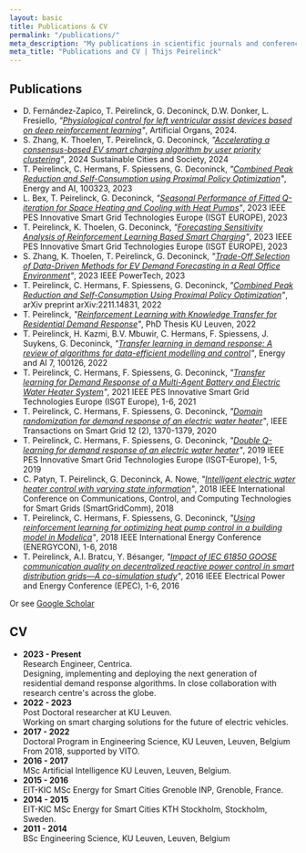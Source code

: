 ```yaml
---
layout: basic
title: Publications & CV
permalink: "/publications/"
meta_description: "My publications in scientific journals and conferences."
meta_title: "Publications and CV | Thijs Peirelinck"
---
```


## Publications

* D. Fernández‐Zapico, T. Peirelinck, G. Deconinck, D.W. Donker, L. Fresiello, *"<a href="https://onlinelibrary.wiley.com/doi/abs/10.1111/aor.14845" target="\_blank">Physiological control for left ventricular assist devices based on deep reinforcement learning</a>"*, Artificial Organs, 2024.
* S. Zhang, K. Thoelen, T. Peirelinck, G. Deconinck, *"<a href="https://www.sciencedirect.com/science/article/abs/pii/S2210670724002208" target="\_blank">Accelerating a consensus-based EV smart charging algorithm by user priority clustering</a>"*, 2024 Sustainable Cities and Society, 2024
* T. Peirelinck, C. Hermans, F. Spiessens, G. Deconinck, *"<a href="https://www.sciencedirect.com/science/article/pii/S2666546823000952?utm_campaign=STMJ_AUTH_SERV_PUBLISHED&utm_medium=email&utm_acid=45079238&SIS_ID=&dgcid=STMJ_AUTH_SERV_PUBLISHED&CMX_ID=&utm_in=DM431241&utm_source=AC_" target="\_blank">Combined Peak Reduction and Self-Consumption using Proximal Policy Optimization</a>"*, Energy and AI, 100323, 2023
* L. Bex, T. Peirelinck, G. Deconinck, *"<a href="https://ieeexplore.ieee.org/abstract/document/10407485" target="\_blank">Seasonal Performance of Fitted Q-iteration for Space Heating and Cooling with Heat Pumps</a>"*, 2023 IEEE PES Innovative Smart Grid Technologies Europe (ISGT EUROPE), 2023
* T. Peirelinck, K. Thoelen, G. Deconinck, *"<a href="https://ieeexplore.ieee.org/abstract/document/10407161" target="\_blank">Forecasting Sensitivity Analysis of Reinforcement Learning Based Smart Charging</a>"*, 2023 IEEE PES Innovative Smart Grid Technologies Europe (ISGT EUROPE), 2023
* S. Zhang, K. Thoelen, T. Peirelinck, G. Deconinck, *"<a href="https://ieeexplore.ieee.org/abstract/document/10202958" target="\_blank">Trade-Off Selection of Data-Driven Methods for EV Demand Forecasting in a Real Office Environment</a>"*, 2023 IEEE PowerTech, 2023
* T. Peirelinck, C. Hermans, F. Spiessens, G. Deconinck, *"<a href="https://arxiv.org/abs/2211.14831" target="\_blank">Combined Peak Reduction and Self-Consumption Using Proximal Policy Optimization</a>"*, arXiv preprint arXiv:2211.14831, 2022
* T. Peirelinck, *"<a href="https://lirias.kuleuven.be/3700338?limo=0" target="\_blank">Reinforcement Learning with Knowledge Transfer for Residential Demand Response</a>"*, PhD Thesis KU Leuven, 2022
* T. Peirelinck, H. Kazmi, B.V. Mbuwir, C. Hermans, F. Spiessens, J. Suykens, G. Deconinck, *"<a href="https://www.sciencedirect.com/science/article/pii/S2666546821000732" target="\_blank">Transfer learning in demand response: A review of algorithms for data-efficient modelling and control</a>"*, Energy and AI 7, 100126, 2022
* T. Peirelinck, C. Hermans, F. Spiessens, G. Deconinck, *"<a href="https://ieeexplore.ieee.org/abstract/document/9640081" target="\_blank">Transfer learning for Demand Response of a Multi-Agent Battery and Electric Water Heater System</a>"*, 2021 IEEE PES Innovative Smart Grid Technologies Europe (ISGT Europe), 1-6, 2021
* T. Peirelinck, C. Hermans, F. Spiessens, G. Deconinck, *"<a href="https://ieeexplore.ieee.org/abstract/document/9201065" target="\_blank">Domain randomization for demand response of an electric water heater</a>"*, IEEE Transactions on Smart Grid 12 (2), 1370-1379, 2020
* T. Peirelinck, C. Hermans, F. Spiessens, G. Deconinck, *"<a href="https://ieeexplore.ieee.org/abstract/document/8905776" target="\_blank">Double Q-learning for demand response of an electric water heater</a>"*, 2019 IEEE PES Innovative Smart Grid Technologies Europe (ISGT-Europe), 1-5, 2019
* C. Patyn, T. Peirelinck, G. Deconinck, A. Nowe, *"<a href="https://ieeexplore.ieee.org/abstract/document/8587453" target="\_blank">Intelligent electric water heater control with varying state information</a>"*, 2018 IEEE International Conference on Communications, Control, and Computing Technologies for Smart Grids (SmartGridComm), 2018
* T. Peirelinck, C. Hermans, F. Spiessens, G. Deconinck, *"<a href="https://ieeexplore.ieee.org/abstract/document/8398832" target="\_blank">Using reinforcement learning for optimizing heat pump control in a building model in Modelica</a>"*, 2018 IEEE International Energy Conference (ENERGYCON), 1-6, 2018
* T. Peirelinck, A.I. Bratcu, Y. Bésanger, *"<a href="https://ieeexplore.ieee.org/abstract/document/8398832" target="\_blank">Impact of IEC 61850 GOOSE communication quality on decentralized reactive power control in smart distribution grids—A co-simulation study</a>"*, 2016 IEEE Electrical Power and Energy Conference (EPEC), 1-6, 2016 <br>

Or see <a href="https://scholar.google.com/citations?user=Zfy4dswAAAAJ&hl=en" target="\_blank">Google Scholar</a>

## CV

* **2023 - Present**<br>
  Research Engineer, Centrica. <br>
  Designing, implementing and deploying the next generation of residential demand response algorithms. In close collaboration with research centre's across the globe.
* **2022 - 2023**<br>
  Post Doctoral researcher at KU Leuven. <br>
  Working on smart charging solutions for the future of electric vehicles.
* **2017 - 2022**<br>
  Doctoral Program in Engineering Science, KU Leuven, Leuven, Belgium <br>
  From 2018, supported by VITO.
* **2016 - 2017**<br>
  MSc Artificial Intelligence KU Leuven, Leuven, Belgium.
* **2015 - 2016**<br>
  EIT-KIC MSc Energy for Smart Cities Grenoble INP, Grenoble, France.
* **2014 - 2015**<br>
  EIT-KIC MSc Energy for Smart Cities KTH Stockholm, Stockholm, Sweden.
* **2011 - 2014**<br>
  BSc Engineering Science, KU Leuven, Leuven, Belgium